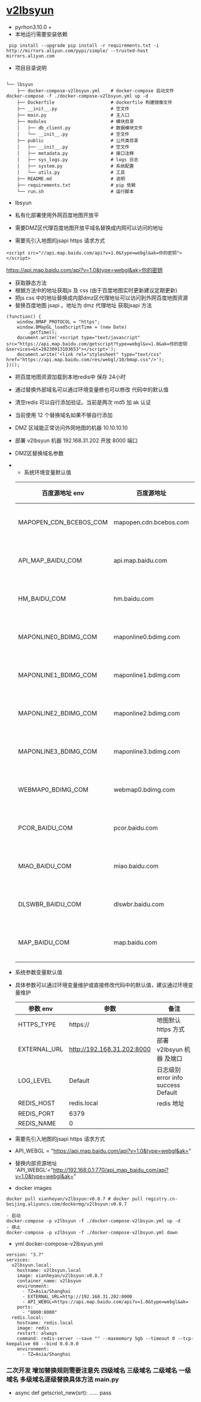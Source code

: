 # [v2lbsyun](https://github.com/yanxianhe/lbsyun)


- pyrhon3.10.0 + 
- 本地运行需要安装依赖
~~~~~~
 pip install --upgrade pip install -r requirements.txt -i http://mirrors.aliyun.com/pypi/simple/ --trusted-host mirrors.aliyun.com
~~~~~~

- 项目目录说明
~~~~~~

└── lbsyun
    ├── docker-compose-v2lbsyun.yml    # docker-compose 启动文件 docker-compose -f ./docker-compose-v2lbsyun.yml up -d
    ├── Dockerfile                     # dockerfile 构建镜像文件
    ├── __init__.py                    # 空文件
    ├── main.py                        # 主入口
    ├── modules                        # 模块目录
    │   ├── db_client.py               # 数据模块文件
    │   └── __init__.py                # 空文件
    ├── public                         # 公共类目录
    │   ├── __init__.py                # 空文件
    │   ├── metadata.py                # 接口注释
    │   ├── sys_logs.py                # logs 日志
    │   ├── system.py                  # 系统配置
    │   └── utils.py                   # 工具
    ├── README.md                      # 说明
    ├── requirements.txt               # pip 依赖
    └── run.sh                         # 运行脚本
~~~~~~

- lbsyun

- 私有化部署使用外网百度地图开放平
- 需要DMZ区代理百度地图开放平域名替换成内网可以访问的地址
- 需要先引入地图的jsapi https 请求方式

```
<script src="//api.map.baidu.com/api?v=1.0&type=webgl&ak=你的密钥"></script>
```

https://api.map.baidu.com/api?v=1.0&type=webgl&ak=你的密钥

- 获取静态方法
- 根据方法中的地址获取js 及 css (由于百度地图实时更新建议定期更新)
- 把js css 中的地址替换成内部dmz区代理地址可以访问到外网百度地图资源
- 替换百度地图 jsapi 。地址为 dmz 代理地址 获取jsapi 方法

```
(function() {
	window.BMAP_PROTOCOL = "https";
	window.BMapGL_loadScriptTime = (new Date)
		.getTime();
	document.write('<script type="text/javascript" src="https://api.map.baidu.com/getscript?type=webgl&v=1.0&ak=你的密钥&services=&t=20230913103653"></script>');
	document.write('<link rel="stylesheet" type="text/css" href="https://api.map.baidu.com/res/webgl/10/bmap.css"/>');
})();

```

- 把百度地图资源加载到本地redis中 保存 24小时
- 通过替换外部域名可以通过环境变量修也可以修改 代码中的默认值
- 清空redis 可以自行添加验证。当前是两次 md5 加 ak 认证
- 当前使用 12 个替换域名如果不够自行添加

- DMZ 区域能正常访问外网地图的机器 10.10.10.10
- 部署 v2lbsyun 机器            192.168.31.202 开放 8000 端口
- DMZ区替换域名参数
- * 系统环境变量默认值

  |百度源地址 env|百度源地址|内部NG env|内部NG地址|备注|
  |----|----|----|----|----|
  |MAPOPEN_CDN_BCEBOS_COM | mapopen.cdn.bcebos.com|            NG_MAPOPEN_CDN_BCEBOS_COM |10.10.10.10:770/mapopen_cdn_bcebos_cmd|三级域名|
  |API_MAP_BAIDU_COM      | api.map.baidu.com|                 NG_API_MAP_BAIDU_COM      |10.10.10.10:770/api_map_baidu_cmd|三级域名|
  |HM_BAIDU_COM           | hm.baidu.com|                      NG_HM_BAIDU_COM           |10.10.10.10:770/hm_baidu_cmd|          二级域名|
  |MAPONLINE0_BDIMG_COM   | maponline0.bdimg.com|              NG_MAPONLINE0_BDIMG_COM   |10.10.10.10:770/maponline0_bdimg_cmd|二级域名|
  |MAPONLINE1_BDIMG_COM   | maponline1.bdimg.com|              NG_MAPONLINE1_BDIMG_COM   |10.10.10.10:770/maponline1_bdimg_cmd|二级域名|
  |MAPONLINE2_BDIMG_COM   | maponline2.bdimg.com|              NG_MAPONLINE2_BDIMG_COM   |10.10.10.10:770/maponline2_bdimg_cmd|二级域名|
  |MAPONLINE3_BDIMG_COM   | maponline3.bdimg.com|              NG_MAPONLINE3_BDIMG_COM   |10.10.10.10:770/maponline3_bdimg_cmd|二级域名|
  |WEBMAP0_BDIMG_COM      | webmap0.bdimg.com|                 NG_WEBMAP0_BDIMG_COM      |10.10.10.10:770/webmap0_bdimg_cmd|二级域名|
  |PCOR_BAIDU_COM         | pcor.baidu.com|                    NG_PCOR_BAIDU_COM         |10.10.10.10:770/pcor_baidu_cmd|二级域名|
  |MIAO_BAIDU_COM         | miao.baidu.com|                    NG_MIAO_BAIDU_COM         |10.10.10.10:770/miao_baidu_cmd|二级域名|
  |DLSWBR_BAIDU_COM       | dlswbr.baidu.com|                  NG_DLSWBR_BAIDU_COM       |10.10.10.10:770/dlswbr_baidu_cmd|二级域名|
  |MAP_BAIDU_COM          | map.baidu.com|                     NG_MAP_BAIDU_COM          |10.10.10.10:770/map_baidu_cmd|二级域名|

- 系统参数变量默认值
- 具体参数可以通过环境变量维护或直接修改代码中的默认值，建议通过环境变量维护

  |参数 env|参数|备注|
  |----|----|----|
  |HTTPS_TYPE|https://|地图默认 https 方式|
  |EXTERNAL_URL|http://192.168.31.202:8000|部署 v2lbsyun 机器 及端口 |
  |LOG_LEVEL|Default|日志级别 error info success  Default|
  |REDIS_HOST|redis.local|redis 地址|
  |REDIS_PORT|6379||
  |REDIS_NAME|0||

- 需要先引入地图的jsapi https 请求方式
- API_WEBGL = "https://api.map.baidu.com/api?v=1.0&type=webgl&ak="
- 替换内部资源地址
  'API_WEBGL'="http://192.168.0.1:770/api_map_baidu_com/api?v=1.0&type=webgl&ak="



- docker images

```
docker pull xianheyan/v2lbsyun:v0.0.7 # docker pull registry.cn-beijing.aliyuncs.com/dockermg/v2lbsyun:v0.0.7 

- 启动 
docker-compose -p v2lbsyun -f ./docker-compose-v2lbsyun.yml up -d
- 停止
docker-compose -p v2lbsyun -f ./docker-compose-v2lbsyun.yml down
```
- yml docker-compose-v2lbsyun.yml

```
version: "3.7"
services:
  v2lbsyun.local:
    hostname: v2lbsyun.local
    image: xianheyan/v2lbsyun:v0.0.7
    container_name: v2lbsyun
    environment:
      - TZ=Asia/Shanghai
      - EXTERNAL_URL=http://192.168.31.202:8000
      - API_WEBGL=https://api.map.baidu.com/api?v=1.0&type=webgl&ak=
    ports:
      - "8000:8000"
  redis.local:
    hostname: redis.local
    image: redis
    restart: always
    command: redis-server --save "" --maxmemory 5gb --timeout 0 --tcp-keepalive 60 --bind 0.0.0.0
    environment:
      - TZ=Asia/Shanghai

```
### 二次开发 增加替换规则需要注意先 四级域名  三级域名  二级域名  一级域名 多级域名逐级替换具体方法 main.py

- async def getscriot_new(srt):
          ……
          pass


